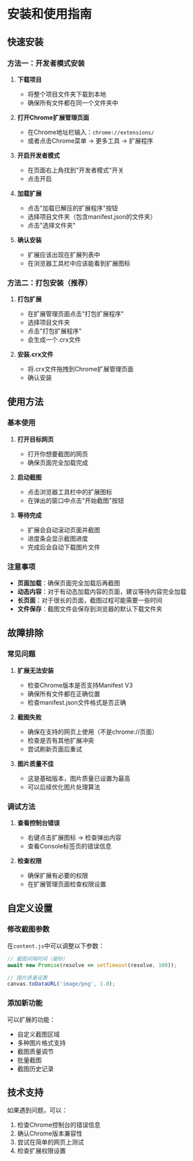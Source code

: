 # 安装和使用指南

## 快速安装

### 方法一：开发者模式安装

1. **下载项目**
   - 将整个项目文件夹下载到本地
   - 确保所有文件都在同一个文件夹中

2. **打开Chrome扩展管理页面**
   - 在Chrome地址栏输入：`chrome://extensions/`
   - 或者点击Chrome菜单 → 更多工具 → 扩展程序

3. **开启开发者模式**
   - 在页面右上角找到"开发者模式"开关
   - 点击开启

4. **加载扩展**
   - 点击"加载已解压的扩展程序"按钮
   - 选择项目文件夹（包含manifest.json的文件夹）
   - 点击"选择文件夹"

5. **确认安装**
   - 扩展应该出现在扩展列表中
   - 在浏览器工具栏中应该能看到扩展图标

### 方法二：打包安装（推荐）

1. **打包扩展**
   - 在扩展管理页面点击"打包扩展程序"
   - 选择项目文件夹
   - 点击"打包扩展程序"
   - 会生成一个.crx文件

2. **安装.crx文件**
   - 将.crx文件拖拽到Chrome扩展管理页面
   - 确认安装

## 使用方法

### 基本使用

1. **打开目标网页**
   - 打开你想要截图的网页
   - 确保页面完全加载完成

2. **启动截图**
   - 点击浏览器工具栏中的扩展图标
   - 在弹出的窗口中点击"开始截图"按钮

3. **等待完成**
   - 扩展会自动滚动页面并截图
   - 进度条会显示截图进度
   - 完成后会自动下载图片文件

### 注意事项

- **页面加载**：确保页面完全加载后再截图
- **动态内容**：对于有动态加载内容的页面，建议等待内容完全加载
- **长页面**：对于很长的页面，截图过程可能需要一些时间
- **文件保存**：截图文件会保存到浏览器的默认下载文件夹

## 故障排除

### 常见问题

1. **扩展无法安装**
   - 检查Chrome版本是否支持Manifest V3
   - 确保所有文件都在正确位置
   - 检查manifest.json文件格式是否正确

2. **截图失败**
   - 确保在支持的网页上使用（不是chrome://页面）
   - 检查是否有其他扩展冲突
   - 尝试刷新页面后重试

3. **图片质量不佳**
   - 这是基础版本，图片质量已设置为最高
   - 可以后续优化图片处理算法

### 调试方法

1. **查看控制台错误**
   - 右键点击扩展图标 → 检查弹出内容
   - 查看Console标签页的错误信息

2. **检查权限**
   - 确保扩展有必要的权限
   - 在扩展管理页面检查权限设置

## 自定义设置

### 修改截图参数

在`content.js`中可以调整以下参数：

```javascript
// 截图间隔时间（毫秒）
await new Promise(resolve => setTimeout(resolve, 100));

// 图片质量设置
canvas.toDataURL('image/png', 1.0);
```

### 添加新功能

可以扩展的功能：
- 自定义截图区域
- 多种图片格式支持
- 截图质量调节
- 批量截图
- 截图历史记录

## 技术支持

如果遇到问题，可以：
1. 检查Chrome控制台的错误信息
2. 确认Chrome版本兼容性
3. 尝试在简单的网页上测试
4. 检查扩展权限设置 